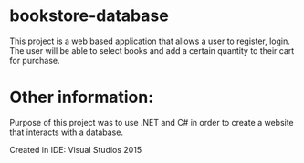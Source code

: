 # bookstore-database

This project is a web based application that allows a user to register, login.
The user will be able to select books and add a certain quantity to their cart for purchase.

# Other information:

Purpose of this project was to use .NET and C# in order to create a website that interacts with a database.

Created in IDE: Visual Studios 2015
